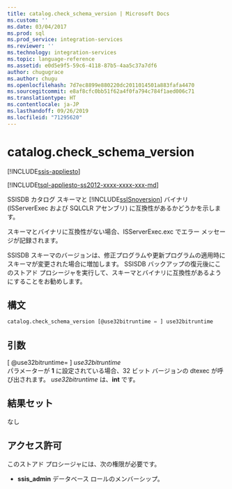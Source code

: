 ```yaml
---
title: catalog.check_schema_version | Microsoft Docs
ms.custom: ''
ms.date: 03/04/2017
ms.prod: sql
ms.prod_service: integration-services
ms.reviewer: ''
ms.technology: integration-services
ms.topic: language-reference
ms.assetid: e0d5e9f5-59c6-4118-87b5-4aa5c37a7df6
author: chugugrace
ms.author: chugu
ms.openlocfilehash: 7d7ec8899e880220dc2011014501a883fafa4470
ms.sourcegitcommit: e8af8cfc0bb51f62a4f0fa794c784f1aed006c71
ms.translationtype: HT
ms.contentlocale: ja-JP
ms.lasthandoff: 09/26/2019
ms.locfileid: "71295620"
---
```

# <a name="catalogcheck_schema_version"></a>catalog.check_schema_version 

[!INCLUDE[ssis-appliesto](../../includes/ssis-appliesto-ssvrpluslinux-asdb-asdw-xxx.md)]


[!INCLUDE[tsql-appliesto-ss2012-xxxx-xxxx-xxx-md](../../includes/tsql-appliesto-ss2012-xxxx-xxxx-xxx-md.md)]

  SSISDB カタログ スキーマと [!INCLUDE[ssISnoversion](../../includes/ssisnoversion-md.md)] バイナリ (ISServerExec および SQLCLR アセンブリ) に互換性があるかどうかを示します。  
  
 スキーマとバイナリに互換性がない場合、ISServerExec.exc でエラー メッセージが記録されます。  
  
 SSISDB スキーマのバージョンは、修正プログラムや更新プログラムの適用時にスキーマが変更された場合に増加します。 SSISDB バックアップの復元後にこのストアド プロシージャを実行して、スキーマとバイナリに互換性があるようにすることをお勧めします。  
  
## <a name="syntax"></a>構文  
  
```sql  
catalog.check_schema_version [@use32bitruntime = ] use32bitruntime  
```  
  
## <a name="arguments"></a>引数  
 [ @use32bitruntime= ] *use32bitruntime*  
 パラメーターが **1** に設定されている場合、32 ビット バージョンの dtexec が呼び出されます。 *use32bitruntime* は、**int** です。  
  
## <a name="result-set"></a>結果セット  
 なし  
  
## <a name="permissions"></a>アクセス許可  
 このストアド プロシージャには、次の権限が必要です。  
  
-   **ssis_admin** データベース ロールのメンバーシップ。  
  
  

